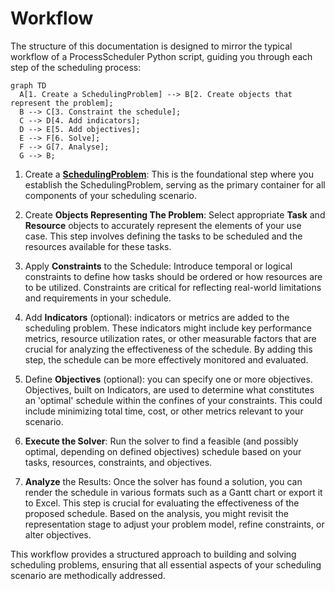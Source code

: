 # Workflow

The structure of this documentation is designed to mirror the typical workflow of a ProcessScheduler Python script, guiding you through each step of the scheduling process:

``` mermaid
graph TD
  A[1. Create a SchedulingProblem] --> B[2. Create objects that represent the problem];
  B --> C[3. Constraint the schedule];
  C --> D[4. Add indicators];
  D --> E[5. Add objectives];
  E --> F[6. Solve];
  F --> G[7. Analyse];
  G --> B;
```

1. Create a **[SchedulingProblem](scheduling_problem.md)**: This is the foundational step where you establish the SchedulingProblem, serving as the primary container for all components of your scheduling scenario.

2. Create **Objects Representing The Problem**: Select appropriate **Task** and **Resource** objects to accurately represent the elements of your use case. This step involves defining the tasks to be scheduled and the resources available for these tasks.

3. Apply **Constraints** to the Schedule: Introduce temporal or logical constraints to define how tasks should be ordered or how resources are to be utilized. Constraints are critical for reflecting real-world limitations and requirements in your schedule.

4. Add **Indicators** (optional): indicators or metrics are added to the scheduling problem. These indicators might include key performance metrics, resource utilization rates, or other measurable factors that are crucial for analyzing the effectiveness of the schedule. By adding this step, the schedule can be more effectively monitored and evaluated.

5. Define **Objectives** (optional): you can specify one or more objectives. Objectives, built on Indicators, are used to determine what constitutes an 'optimal' schedule within the confines of your constraints. This could include minimizing total time, cost, or other metrics relevant to your scenario.

5. **Execute the Solver**: Run the solver to find a feasible (and possibly optimal, depending on defined objectives) schedule based on your tasks, resources, constraints, and objectives.

6. **Analyze** the Results: Once the solver has found a solution, you can render the schedule in various formats such as a Gantt chart or export it to Excel. This step is crucial for evaluating the effectiveness of the proposed schedule. Based on the analysis, you might revisit the representation stage to adjust your problem model, refine constraints, or alter objectives.

This workflow provides a structured approach to building and solving scheduling problems, ensuring that all essential aspects of your scheduling scenario are methodically addressed.